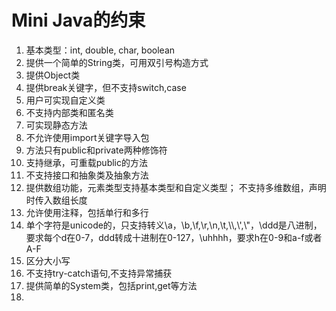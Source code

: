 # Mini Java的约束
1. 基本类型：int, double, char, boolean
2. 提供一个简单的String类，可用双引号构造方式
3. 提供Object类
4. 提供break关键字，但不支持switch,case
5. 用户可实现自定义类
6. 不支持内部类和匿名类
7. 可实现静态方法
8. 不允许使用import关键字导入包
9. 方法只有public和private两种修饰符
10. 支持继承，可重载public的方法
11. 不支持接口和抽象类及抽象方法
12. 提供数组功能，元素类型支持基本类型和自定义类型； 不支持多维数组，声明时传入数组长度
13. 允许使用注释，包括单行和多行
14. 单个字符是unicode的，只支持转义\\a，\\b,\\f,\\r,\\n,\\t,\\\\,\\',\\"，\\ddd是八进制，要求每个d在0-7，ddd转成十进制在0-127，\\uhhhh，要求h在0-9和a-f或者A-F
15. 区分大小写
16. 不支持try-catch语句,不支持异常捕获
17. 提供简单的System类，包括print,get等方法
18. 